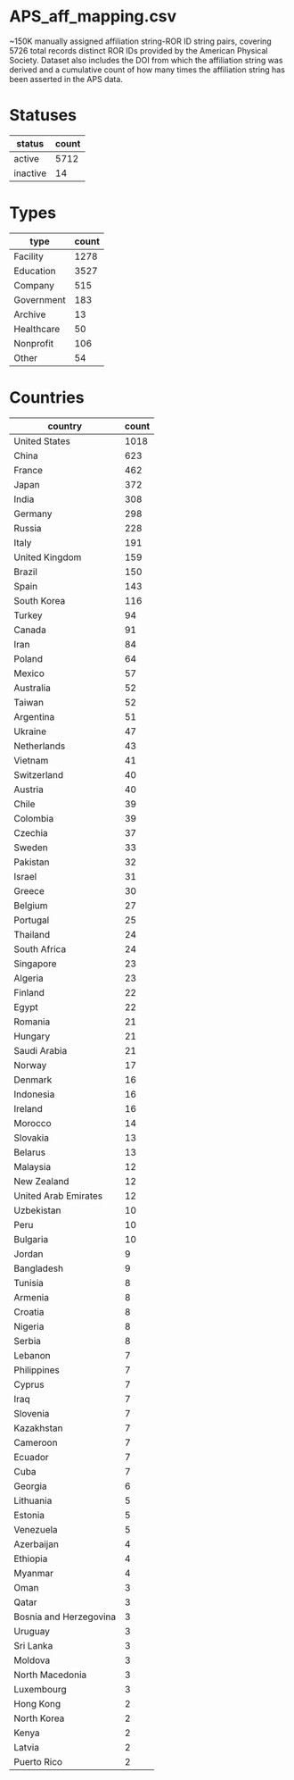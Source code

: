  # APS_aff_mapping.csv
~150K manually assigned affiliation string-ROR ID string pairs, covering 5726 total records distinct ROR IDs provided by the American Physical Society. Dataset also includes the DOI from which the affiliation string was derived and a cumulative count of how many times the affiliation string has been asserted in the APS data.

# Statuses

| status   | count |
|----------|-------|
| active   | 5712  |
| inactive | 14    |

# Types
| type        | count |
|-------------|-------|
| Facility    | 1278  |
| Education   | 3527  |
| Company     | 515   |
| Government  | 183   |
| Archive     | 13    |
| Healthcare  | 50    |
| Nonprofit   | 106   |
| Other       | 54    |

# Countries
| country                | count |
|------------------------|-------|
| United States          | 1018  |
| China                  | 623   |
| France                 | 462   |
| Japan                  | 372   |
| India                  | 308   |
| Germany                | 298   |
| Russia                 | 228   |
| Italy                  | 191   |
| United Kingdom         | 159   |
| Brazil                 | 150   |
| Spain                  | 143   |
| South Korea            | 116   |
| Turkey                 | 94    |
| Canada                 | 91    |
| Iran                   | 84    |
| Poland                 | 64    |
| Mexico                 | 57    |
| Australia              | 52    |
| Taiwan                 | 52    |
| Argentina              | 51    |
| Ukraine                | 47    |
| Netherlands            | 43    |
| Vietnam                | 41    |
| Switzerland            | 40    |
| Austria                | 40    |
| Chile                  | 39    |
| Colombia               | 39    |
| Czechia                | 37    |
| Sweden                 | 33    |
| Pakistan               | 32    |
| Israel                 | 31    |
| Greece                 | 30    |
| Belgium                | 27    |
| Portugal               | 25    |
| Thailand               | 24    |
| South Africa           | 24    |
| Singapore              | 23    |
| Algeria                | 23    |
| Finland                | 22    |
| Egypt                  | 22    |
| Romania                | 21    |
| Hungary                | 21    |
| Saudi Arabia           | 21    |
| Norway                 | 17    |
| Denmark                | 16    |
| Indonesia              | 16    |
| Ireland                | 16    |
| Morocco                | 14    |
| Slovakia               | 13    |
| Belarus                | 13    |
| Malaysia               | 12    |
| New Zealand            | 12    |
| United Arab Emirates   | 12    |
| Uzbekistan             | 10    |
| Peru                   | 10    |
| Bulgaria               | 10    |
| Jordan                 | 9     |
| Bangladesh             | 9     |
| Tunisia                | 8     |
| Armenia                | 8     |
| Croatia                | 8     |
| Nigeria                | 8     |
| Serbia                 | 8     |
| Lebanon                | 7     |
| Philippines            | 7     |
| Cyprus                 | 7     |
| Iraq                   | 7     |
| Slovenia               | 7     |
| Kazakhstan             | 7     |
| Cameroon               | 7     |
| Ecuador                | 7     |
| Cuba                   | 7     |
| Georgia                | 6     |
| Lithuania              | 5     |
| Estonia                | 5     |
| Venezuela              | 5     |
| Azerbaijan             | 4     |
| Ethiopia               | 4     |
| Myanmar                | 4     |
| Oman                   | 3     |
| Qatar                  | 3     |
| Bosnia and Herzegovina | 3     |
| Uruguay                | 3     |
| Sri Lanka              | 3     |
| Moldova                | 3     |
| North Macedonia        | 3     |
| Luxembourg             | 3     |
| Hong Kong              | 2     |
| North Korea            | 2     |
| Kenya                  | 2     |
| Latvia                 | 2     |
| Puerto Rico            | 2    
